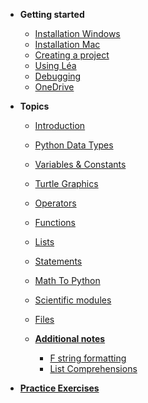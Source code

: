 * **Getting started**
  * [Installation Windows](Getting_started/01_1_python_installation_win.md)
  * [Installation Mac](Getting_started/01_2_python_installation_mac.md)
  * [Creating a project](Getting_started/03_create_new_project.md)
  * [Using Léa](Getting_started/04_lea.md)
  * [Debugging](Getting_started/06_debugging.md)
  * [OneDrive](Getting_started/07_one_drive.md)

* **Topics**
  * [Introduction](Notes/list_introduction.md)
  * [Python Data Types](Notes/list_Python_Data_Types.md)
  * [Variables & Constants](Notes/08_variables.md) 
  * [Turtle Graphics](Notes/list_turtle_graphics.md) 
  * [Operators](Notes/list_operator.md) 
  * [Functions](Notes/list_functions.md) 
  * [Lists](Notes/list_list.md)
  * [Statements](Notes/list_statement.md)  
  * [Math To Python](Notes/list_math_to_python.md)   
  * [Scientific modules](Notes/list_scientific_modules.md)  
  * [Files](Notes/35_reading_files.md)

  * **[Additional notes](Notes/06_additional_notes.md)**
    * [F string formatting](Notes/06_2_f_strings.md)
    * [List Comprehensions](Notes/23_3_for_loop_list_comprehension.md)

* **[Practice Exercises](Practice_questions/list_practice_by_topic.md)**
